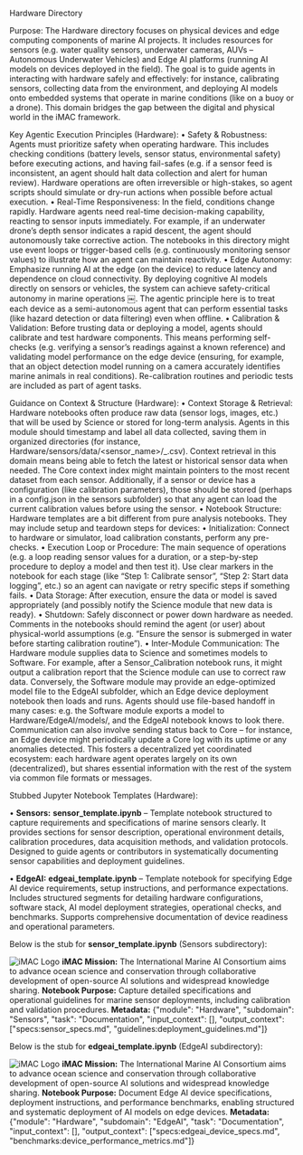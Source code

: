 
Hardware Directory

Purpose: The Hardware directory focuses on physical devices and edge computing components of marine AI projects. It includes resources for sensors (e.g. water quality sensors, underwater cameras, AUVs – Autonomous Underwater Vehicles) and Edge AI platforms (running AI models on devices deployed in the field). The goal is to guide agents in interacting with hardware safely and effectively: for instance, calibrating sensors, collecting data from the environment, and deploying AI models onto embedded systems that operate in marine conditions (like on a buoy or a drone). This domain bridges the gap between the digital and physical world in the iMAC framework.

Key Agentic Execution Principles (Hardware):
    •	Safety & Robustness: Agents must prioritize safety when operating hardware. This includes checking conditions (battery levels, sensor status, environmental safety) before executing actions, and having fail-safes (e.g. if a sensor feed is inconsistent, an agent should halt data collection and alert for human review). Hardware operations are often irreversible or high-stakes, so agent scripts should simulate or dry-run actions when possible before actual execution.
    •	Real-Time Responsiveness: In the field, conditions change rapidly. Hardware agents need real-time decision-making capability, reacting to sensor inputs immediately. For example, if an underwater drone’s depth sensor indicates a rapid descent, the agent should autonomously take corrective action. The notebooks in this directory might use event loops or trigger-based cells (e.g. continuously monitoring sensor values) to illustrate how an agent can maintain reactivity.
    •	Edge Autonomy: Emphasize running AI at the edge (on the device) to reduce latency and dependence on cloud connectivity. By deploying cognitive AI models directly on sensors or vehicles, the system can achieve safety-critical autonomy in marine operations ￼. The agentic principle here is to treat each device as a semi-autonomous agent that can perform essential tasks (like hazard detection or data filtering) even when offline.
    •	Calibration & Validation: Before trusting data or deploying a model, agents should calibrate and test hardware components. This means performing self-checks (e.g. verifying a sensor’s readings against a known reference) and validating model performance on the edge device (ensuring, for example, that an object detection model running on a camera accurately identifies marine animals in real conditions). Re-calibration routines and periodic tests are included as part of agent tasks.

Guidance on Context & Structure (Hardware):
    •	Context Storage & Retrieval: Hardware notebooks often produce raw data (sensor logs, images, etc.) that will be used by Science or stored for long-term analysis. Agents in this module should timestamp and label all data collected, saving them in organized directories (for instance, Hardware/sensors/data/<sensor_name>/<date>_<time>.csv). Context retrieval in this domain means being able to fetch the latest or historical sensor data when needed. The Core context index might maintain pointers to the most recent dataset from each sensor. Additionally, if a sensor or device has a configuration (like calibration parameters), those should be stored (perhaps in a config.json in the sensors subfolder) so that any agent can load the current calibration values before using the sensor.
    •	Notebook Structure: Hardware templates are a bit different from pure analysis notebooks. They may include setup and teardown steps for devices:
    •	Initialization: Connect to hardware or simulator, load calibration constants, perform any pre-checks.
    •	Execution Loop or Procedure: The main sequence of operations (e.g. a loop reading sensor values for a duration, or a step-by-step procedure to deploy a model and then test it). Use clear markers in the notebook for each stage (like “Step 1: Calibrate sensor”, “Step 2: Start data logging”, etc.) so an agent can navigate or retry specific steps if something fails.
    •	Data Storage: After execution, ensure the data or model is saved appropriately (and possibly notify the Science module that new data is ready).
    •	Shutdown: Safely disconnect or power down hardware as needed.
Comments in the notebooks should remind the agent (or user) about physical-world assumptions (e.g. “Ensure the sensor is submerged in water before starting calibration routine”).
    •	Inter-Module Communication: The Hardware module supplies data to Science and sometimes models to Software. For example, after a Sensor_Calibration notebook runs, it might output a calibration report that the Science module can use to correct raw data. Conversely, the Software module may provide an edge-optimized model file to the EdgeAI subfolder, which an Edge device deployment notebook then loads and runs. Agents should use file-based handoff in many cases: e.g. the Software module exports a model to Hardware/EdgeAI/models/, and the EdgeAI notebook knows to look there. Communication can also involve sending status back to Core – for instance, an Edge device might periodically update a Core log with its uptime or any anomalies detected. This fosters a decentralized yet coordinated ecosystem: each hardware agent operates largely on its own (decentralized), but shares essential information with the rest of the system via common file formats or messages.

Stubbed Jupyter Notebook Templates (Hardware):

• **Sensors:** **sensor\_template.ipynb** – Template notebook structured to capture requirements and specifications of marine sensors clearly. It provides sections for sensor description, operational environment details, calibration procedures, data acquisition methods, and validation protocols. Designed to guide agents or contributors in systematically documenting sensor capabilities and deployment guidelines.

• **EdgeAI:** **edgeai\_template.ipynb** – Template notebook for specifying Edge AI device requirements, setup instructions, and performance expectations. Includes structured segments for detailing hardware configurations, software stack, AI model deployment strategies, operational checks, and benchmarks. Supports comprehensive documentation of device readiness and operational parameters.

Below is the stub for **sensor\_template.ipynb** (Sensors subdirectory):

![iMAC Logo](../../Core/logo.png)
**iMAC Mission:** The International Marine AI Consortium aims to advance ocean science and conservation through collaborative development of open-source AI solutions and widespread knowledge sharing.
**Notebook Purpose:** Capture detailed specifications and operational guidelines for marine sensor deployments, including calibration and validation procedures.
**Metadata:** {"module": "Hardware", "subdomain": "Sensors", "task": "Documentation", "input\_context": \[], "output\_context": \["specs\:sensor\_specs.md", "guidelines\:deployment\_guidelines.md"]}

Below is the stub for **edgeai\_template.ipynb** (EdgeAI subdirectory):

![iMAC Logo](../../Core/logo.png)
**iMAC Mission:** The International Marine AI Consortium aims to advance ocean science and conservation through collaborative development of open-source AI solutions and widespread knowledge sharing.
**Notebook Purpose:** Document Edge AI device specifications, deployment instructions, and performance benchmarks, enabling structured and systematic deployment of AI models on edge devices.
**Metadata:** {"module": "Hardware", "subdomain": "EdgeAI", "task": "Documentation", "input\_context": \[], "output\_context": \["specs\:edgeai\_device\_specs.md", "benchmarks\:device\_performance\_metrics.md"]}

